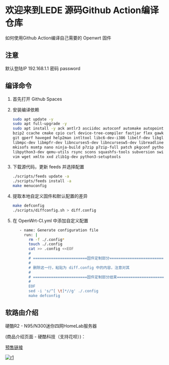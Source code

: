 # 欢迎来到LEDE 源码Github Action编译仓库

如何使用Github Action编译自己需要的 Openwrt 固件

## 注意

默认登陆IP 192.168.1.1 密码 password

## 编译命令

1. 首先打开 Github Spaces

2. 安装编译依赖

   ```bash
   sudo apt update -y
   sudo apt full-upgrade -y
   sudo apt install -y ack antlr3 asciidoc autoconf automake autopoint binutils bison build-essential \
   bzip2 ccache cmake cpio curl device-tree-compiler fastjar flex gawk gettext gcc-multilib g++-multilib \
   git gperf haveged help2man intltool libc6-dev-i386 libelf-dev libglib2.0-dev libgmp3-dev libltdl-dev \
   libmpc-dev libmpfr-dev libncurses5-dev libncursesw5-dev libreadline-dev libssl-dev libtool lrzsz \
   mkisofs msmtp nano ninja-build p7zip p7zip-full patch pkgconf python2.7 python3 python3-pyelftools \
   libpython3-dev qemu-utils rsync scons squashfs-tools subversion swig texinfo uglifyjs upx-ucl unzip \
   vim wget xmlto xxd zlib1g-dev python3-setuptools
   ```

3. 下载源代码，更新 feeds 并选择配置

   ```bash
   ./scripts/feeds update -a
   ./scripts/feeds install -a
   make menuconfig
   ```
4. 提取本地自定义固件和默认配置的差异
   ```bash
   make defconfig
   ./scripts/diffconfig.sh > diff.config
   ```
5. 在 OpenWrt-CI.yml 中添加自定义配置
   ```bash
      - name: Generate configuration file
        run: |
          rm -f ./.config*
          touch ./.config
          cat >> .config <<EOF
          #
          # ========================固件定制部分========================
          #
          # 删除这一行，粘贴为 diff.config 中的内容，注意对其
          #
          # ========================固件定制部分结束========================
          #
          EOF
          sed -i 's/^[ \t]*//g' ./.config
          make defconfig
   ```


## 软路由介绍

硬酷R2 - N95/N300迷你四网HomeLab服务器

(商品介绍页面 - 硬酷科技（支持花呗）)：

[预售链接](https://item.taobao.com/item.htm?ft=t&id=719159813003)

[![r1](doc/r1.jpg)](https://item.taobao.com/item.htm?ft=t&id=719159813003)
